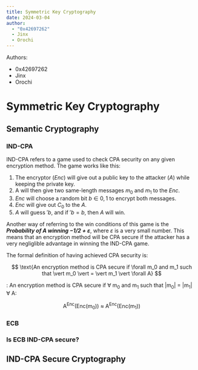 ```yaml
---
title: Symmetric Key Cryptography
date: 2024-03-04
author:
  - "0x42697262"
  - Jinx
  - Orochi
---
```


Authors:

- 0x42697262
- Jinx
- Orochi

# Symmetric Key Cryptography

## Semantic Cryptography

### IND-CPA

IND-CPA refers to a game used to check CPA security on any given encryption method.
The game works like this:

1. The encryptor ($Enc$) will give out a public key to the attacker ($A$) while keeping the private key.
2. A will then give two same-length messages $m_0$ and $m_1$ to the $Enc$.
3. $Enc$ will choose a random bit $b \in {0, 1}$ to encrypt both messages.
4. $Enc$ will give out $C_0$ to the $A$.
5. $A$ will guess $\prime b$, and if $\prime b = b$, then $A$ will win.

Another way of referring to the win conditions of this game is the **_Probability of $A$ winning $-1/2 + \varepsilon$_**, where $\varepsilon$ is a very small number.
This means that an encryption method will be CPA secure if the attacker has a very negliglible advantage in winning the IND-CPA game.

The formal definition of having achieved CPA security is:

$$
\text{An encryption method is CPA secure if \forall m_0 and m_1 such that \vert m_0 \vert = \vert m_1 \vert \forall A}
$$

: An encryption method is CPA secure if ∀ m<sub>0</sub> and m<sub>1</sub> such that |m<sub>0</sub>| = |m<sub>1</sub>| ∀ A: <center>A<sup>Enc</sup>(Enc(m<sub>0</sub>)) ≈ A<sup>Enc</sup>(Enc(m<sub>1</sub>))

</center>

### ECB

### Is ECB IND-CPA secure?

## IND-CPA Secure Cryptography
